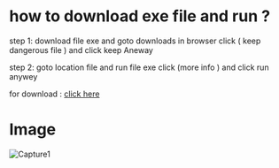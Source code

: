 
# how to download exe  file and run ?

step 1:
download file exe  and  goto downloads  in browser click ( keep dangerous file )  and click keep Aneway

step 2:
goto location file and run file exe click (more info ) and click run anywey 




for download :  [click here](https://github.com/mhamadrashid/basic-project-c-sharp-console/raw/main/menu%20caffetteria/menu%20cafetrea.exe)
# Image 
![Capture1](https://user-images.githubusercontent.com/82722647/164431332-bfa298cc-9225-403e-ab4a-b2b91b18d203.JPG)
